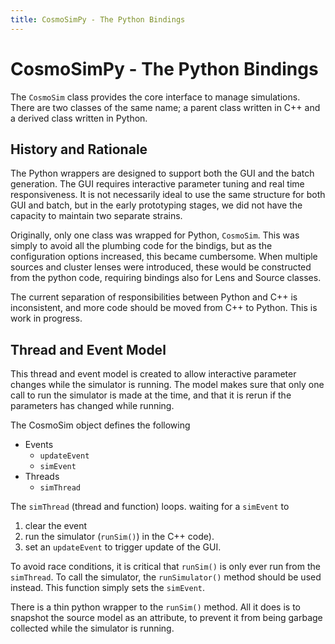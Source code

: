 ```yaml
---
title: CosmoSimPy - The Python Bindings
---
```


# CosmoSimPy - The Python Bindings

The `CosmoSim` class provides the core interface to
manage simulations.  There are two classes of the same
name; a parent class written in C++ and a derived class
written in Python.

## History and Rationale

The Python wrappers are designed to support both the GUI
and the batch generation.  The GUI requires interactive
parameter tuning and real time responsiveness.  It is not
necessarily ideal to use the same structure for both GUI and
batch, but in the early prototyping stages, we did not have the
capacity to maintain two separate strains.

Originally, only one class was wrapped for Python, `CosmoSim`.
This was simply to avoid all the plumbing code for the bindigs,
but as the configuration options increased, this became cumbersome.
When multiple sources and cluster lenses were introduced, these would
be constructed from the python code, requiring bindings also for Lens
and Source classes.

The current separation of responsibilities between Python and C++ is
inconsistent, and more code should be moved from C++ to Python.  This
is work in progress.

## Thread and Event Model

This thread and event model is created to allow interactive
parameter changes while the simulator is running.  The model
makes sure that only one call to run the simulator is made
at the time, and that it is rerun if the parameters has changed
while running.

The CosmoSim object defines the following
+ Events
    + `updateEvent`
    + `simEvent`
+ Threads
    + `simThread`

The `simThread` (thread and function) loops. waiting for a `simEvent` 
to
1.  clear the event
2.  run the simulator (`runSim()`) in the C++ code).
3.  set an `updateEvent` to trigger update of the GUI.

To avoid race conditions, it is critical that `runSim()` is only
ever run from the `simThread`.  To call the simulator, the
`runSimulator()` method should be used instead.  This function
simply sets the `simEvent`.

There is a thin python wrapper to the `runSim()` method.  All it does
is to snapshot the source model as an attribute, to prevent it from
being garbage collected while the simulator is running.
